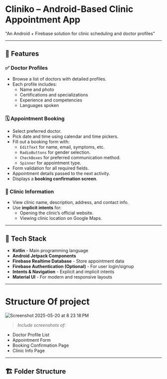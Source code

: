 # Cliniko – Android-Based Clinic Appointment App
"An Android + Firebase solution for clinic scheduling and doctor profiles"

---

## 🚀 Features

### ✅ Doctor Profiles
- Browse a list of doctors with detailed profiles.
- Each profile includes:
  - Name and photo
  - Certifications and specializations
  - Experience and competencies
  - Languages spoken

### 🗓️ Appointment Booking
- Select preferred doctor.
- Pick date and time using calendar and time pickers.
- Fill out a booking form with:
  - `EditText` for name, email, symptoms, etc.
  - `RadioButtons` for gender selection.
  - `CheckBoxes` for preferred communication method.
  - `Spinner` for appointment type.
- Form validation for all required fields.
- Appointment details passed to the next activity.
- Displays a **booking confirmation screen**.

### 🏥 Clinic Information
- View clinic name, description, address, and contact info.
- Use **implicit intents** for:
  - Opening the clinic’s official website.
  - Viewing clinic location on Google Maps.

---

## 🧰 Tech Stack

- **Kotlin** - Main programming language
- **Android Jetpack Components**
- **Firebase Realtime Database** - Store appointment data
- **Firebase Authentication (Optional)** - For user login/signup
- **Intents & Navigation** - Explicit and implicit intents
- **Material UI** - For modern and responsive layouts

---

# Structure Of project
![Screenshot 2025-05-20 at 8 23 18 PM](https://github.com/user-attachments/assets/fe86613d-d111-4e34-91eb-2d3888376e34)



> _Include screenshots of:_
- Doctor Profile List
- Appointment Form
- Booking Confirmation Page
- Clinic Info Page

---

## 🏗️ Folder Structure



